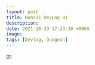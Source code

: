 ```yaml
---
layout: post
title: Rune31 DevLog 01
description:
date: 2021-10-29 17:23:30 +0900
image:
tags: [Devlog, Dungeon]
---
```

01